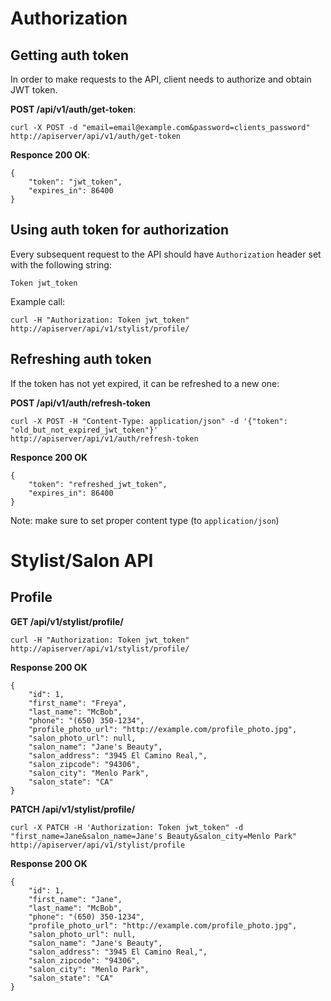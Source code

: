 # Authorization
## Getting auth token
In order to make requests to the API, client needs to authorize and obtain JWT token.

**POST /api/v1/auth/get-token**:

`curl -X POST -d "email=email@example.com&password=clients_password" http://apiserver/api/v1/auth/get-token`

**Responce 200 OK**:

```
{
    "token": "jwt_token",
    "expires_in": 86400
}
```

## Using auth token for authorization

Every subsequent request to the API should have `Authorization` header set with the following string:

`Token jwt_token`

Example call:

`curl -H "Authorization: Token jwt_token" http://apiserver/api/v1/stylist/profile/`

## Refreshing auth token

If the token has not yet expired, it can be refreshed to a new one:

**POST /api/v1/auth/refresh-token**

`curl -X POST -H "Content-Type: application/json" -d '{"token": "old_but_not_expired_jwt_token"}' http://apiserver/api/v1/auth/refresh-token`

**Responce 200 OK**

```
{
    "token": "refreshed_jwt_token",
    "expires_in": 86400
}
```

Note: make sure to set proper content type (to `application/json`)

# Stylist/Salon API

## Profile

**GET /api/v1/stylist/profile/**

`curl -H "Authorization: Token jwt_token" http://apiserver/api/v1/stylist/profile/`

**Response 200 OK**

```
{
    "id": 1,
    "first_name": "Freya",
    "last_name": "McBob",
    "phone": "(650) 350-1234",
    "profile_photo_url": "http://example.com/profile_photo.jpg",
    "salon_photo_url": null,
    "salon_name": "Jane's Beauty",
    "salon_address": "3945 El Camino Real,",
    "salon_zipcode": "94306",
    "salon_city": "Menlo Park",
    "salon_state": "CA"
}
```

**PATCH /api/v1/stylist/profile/**

`curl -X PATCH -H 'Authorization: Token jwt_token" -d "first_name=Jane&salon_name=Jane's Beauty&salon_city=Menlo Park" http://apiserver/api/v1/stylist/profile`


**Response 200 OK**

```
{
    "id": 1,
    "first_name": "Jane",
    "last_name": "McBob",
    "phone": "(650) 350-1234",
    "profile_photo_url": "http://example.com/profile_photo.jpg",
    "salon_photo_url": null,
    "salon_name": "Jane's Beauty",
    "salon_address": "3945 El Camino Real,",
    "salon_zipcode": "94306",
    "salon_city": "Menlo Park",
    "salon_state": "CA"
}
```
